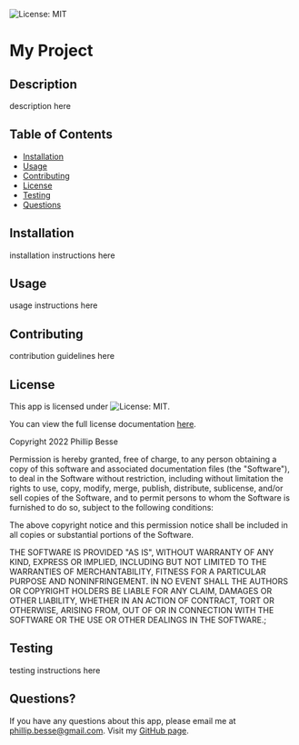 ![License: MIT](https://img.shields.io/badge/License-MIT-yellow.svg)
# My Project 
## Description
description here
## Table of Contents
* [Installation](#installation)
* [Usage](#usage)
* [Contributing](#contributing)
* [License](#license)
* [Testing](#testing)
* [Questions](#questions)
## Installation
installation instructions here
## Usage
usage instructions here
## Contributing
contribution guidelines here
## License 
This app is licensed under ![License: MIT](https://img.shields.io/badge/License-MIT-yellow.svg).

You can view the full license documentation [here](https://opensource.org/licenses/MIT).

Copyright 2022 Phillip Besse
 
Permission is hereby granted, free of charge, to any person obtaining a copy of this software and associated documentation files (the "Software"), to deal in the Software without restriction, including without limitation the rights to use, copy, modify, merge, publish, distribute, sublicense, and/or sell copies of the Software, and to permit persons to whom the Software is furnished to do so, subject to the following conditions:
 
The above copyright notice and this permission notice shall be included in all copies or substantial portions of the Software.
 
THE SOFTWARE IS PROVIDED "AS IS", WITHOUT WARRANTY OF ANY KIND, EXPRESS OR IMPLIED, INCLUDING BUT NOT LIMITED TO THE WARRANTIES OF MERCHANTABILITY, FITNESS FOR A PARTICULAR PURPOSE AND NONINFRINGEMENT. IN NO EVENT SHALL THE AUTHORS OR COPYRIGHT HOLDERS BE LIABLE FOR ANY CLAIM, DAMAGES OR OTHER LIABILITY, WHETHER IN AN ACTION OF CONTRACT, TORT OR OTHERWISE, ARISING FROM, OUT OF OR IN CONNECTION WITH THE SOFTWARE OR THE USE OR OTHER DEALINGS IN THE SOFTWARE.;
## Testing
testing instructions here
## Questions?
If you have any questions about this app, please email me at phillip.besse@gmail.com. Visit my [GitHub page](https//www.github.com/pdbesse).
